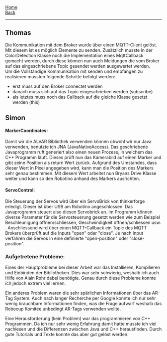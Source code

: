 [Home](home)   
[Back](DokuSolidus)    

----------

## Thomas

Die Kommunikation mit dem Broker wurde über einen MQTT-Client gelöst. Mit diesem ist es möglich Elemente zu senden. Zusätzlich musste in der ColorDetection Klasse noch die Implementation eines MqttCallback gemacht werden, durch diese können nun auch Meldungen die vom Broker auf das eingeschriebene Topic gesendet werden ausgewertet werden.  
Um die Vollständige Kommunikation mit senden und empfangen zu realisieren mussten folgende Schritte befolgt werden:
- erst muss auf den Broker connectet werden  
- danach muss sich auf das Topic eingeschrieben werden (subscribe)  
- als letztes muss noch das Callback auf die gleiche Klasse gesetzt werden (this)


##  Simon

####  MarkerCoordinates:

Damit wir die ALVAR Bibliothek verwenden können obwohl wir nur Java verwenden, benutzte ich JNA (JavaNativeAccess). Das geschriebene Javaprogramm ruft generiert also einen neuen Prozess, in welchem das C++ Programm läuft. Dieses prüft nun das Kamerabild auf einen Marker und gibt seine Position als return Wert zurück. Aufgrund des Umstandes, dass dieser Wert in Pixel angegeben wird, kann man die Position des Markers sehr genau bestimmen. Mit diesem Wert arbeitet nun Bryans Drive Klasse weiter und kann so den Robotino anhand des Markers ausrichten. 


####  ServoControl:

Die Steuerung der Servos wird über ein ServoBrick von thinkerforge erledigt. Dieser ist über USB am Robotino angeschlossen. Das Javaprogramm steuert also diesen Servobrick an. Im Programm können diverse Parameter für die Servosteuerung gesetzt werden wie zum Beispiel Beschleunigung öffnen/schliessen, Geschwindigkeit öffnen/schliessen usw. . Anschliessend wird über einen MQTT-Callback ein Topic des MQTT Brokers überprüft auf die Inputs "open" oder "close". Je nach Input verfahren die Servos in eine definierte "open-position" oder "close-position". 


###  Aufgetretene Probleme:

Eines der Hauptprobleme bei dieser Arbeit war das Installieren, Kompilieren und Einbinden der Bibliotheken. Dies war sehr schwierig, weshalb ich auch Hilfe von Alain Rohr dabei benötigte. Genau durch diese Probleme konnte ich jedoch extrem viel lernen.

Ein anderes Problem waren die sehr spärlichen Informationen über das AR-Tag System. Auch nach langer Recherche per Google konnte ich nur sehr wenig brauchbare Informationen finden, was die Frage aufwarf weshalb das Robocup Komitee unbedingt AR-Tags verwenden wollte. 

Eine Herausforderung (kein Problem) war das programmieren von C++ Programmen. Da ich nur sehr wenig Erfahrung damit hatte musste ich viel nachlesen und die Differenzen zwischen Java und C++ herausfinden. Durch gute Tutorials und Texte konnte das aber gut gelöst werden.
